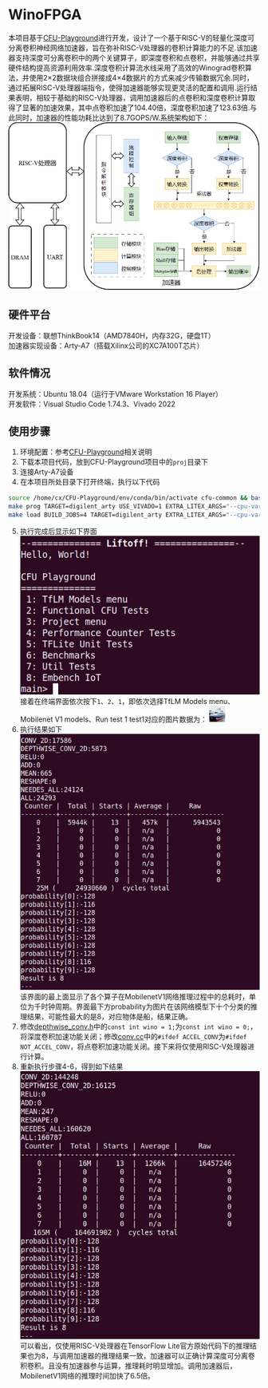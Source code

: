 # WinoFPGA
本项目基于[CFU-Playground](https://github.com/google/CFU-Playground)进行开发，设计了一个基于RISC-V的轻量化深度可分离卷积神经网络加速器，旨在弥补RISC-V处理器的卷积计算能力的不足.该加速器支持深度可分离卷积中的两个关键算子，即深度卷积和点卷积，并能够通过共享硬件结构提高资源利用效率.深度卷积计算流水线采用了高效的Winograd卷积算法，并使用2×2数据块组合拼接成4×4数据片的方式来减少传输数据冗余.同时，通过拓展RISC-V处理器端指令，使得加速器能够实现更灵活的配置和调用.运行结果表明，相较于基础的RISC-V处理器，调用加速器后的点卷积和深度卷积计算取得了显著的加速效果，其中点卷积加速了104.40倍，深度卷积加速了123.63倍.与此同时，加速器的性能功耗比达到了8.7GOPS/W.系统架构如下：
![image](https://github.com/2270142596/WinoFPGA/blob/master/picture/arch.png)  
## 硬件平台
开发设备：联想ThinkBook14（AMD7840H，内存32G，硬盘1T）  
加速器实现设备：Arty-A7（搭载Xilinx公司的XC7A100T芯片）
## 软件情况
开发系统：Ubuntu 18.04（运行于VMware Workstation 16 Player）  
开发软件：Visual Studio Code 1.74.3、Vivado 2022
## 使用步骤
1. 环境配置：参考[CFU-Playground](https://github.com/google/CFU-Playground)相关说明
2. 下载本项目代码，放到CFU-Playground项目中的`proj`目录下
3. 连接Arty-A7设备
4. 在本项目所处目录下打开终端，执行以下代码
```sh
source /home/cx/CFU-Playground/env/conda/bin/activate cfu-common && bash
make prog TARGET=digilent_arty USE_VIVADO=1 EXTRA_LITEX_ARGS="--cpu-variant perf+cfu --variant=a7-100 --sys-clk-freq 75000000"
make load BUILD_JOBS=4 TARGET=digilent_arty EXTRA_LITEX_ARGS="--cpu-variant perf+cfu --variant=a7-100 --sys-clk-freq 75000000"
```
5. 执行完成后显示如下界面  
![image](https://github.com/2270142596/WinoFPGA/blob/master/picture/start.png)  
接着在终端界面依次按下`1`、`2`、`1`，即依次选择TfLM Models menu、Mobilenet V1 models、Run test 1
test1对应的图片数据为：
![image](https://github.com/2270142596/WinoFPGA/blob/master/picture/test1.jpg) 
7. 执行结果如下  
![image](https://github.com/2270142596/WinoFPGA/blob/master/picture/acc.png)  
该界面的最上面显示了各个算子在MobilenetV1网络推理过程中的总耗时，单位为千时钟周期。界面最下方probability为图片在该网络模型下十个分类的推理结果，可能性最大的是8，对应物体是船，结果正确。
8. 修改[depthwise_conv.h](https://github.com/2270142596/WinoFPGA/blob/master/src/tensorflow/lite/kernels/internal/reference/integer_ops/depthwise_conv.h)中的`const int wino = 1;`为`const int wino = 0;`，将深度卷积加速功能关闭；修改[conv.cc](https://github.com/2270142596/WinoFPGA/blob/master/src/tensorflow/lite/kernels/internal/reference/integer_ops/conv.cc)中的`#ifdef ACCEL_CONV`为`#ifdef NOT_ACCEL_CONV`，将点卷积加速功能关闭。接下来将仅使用RISC-V处理器进行计算。
9. 重新执行步骤4-6，得到如下结果  
![image](https://github.com/2270142596/WinoFPGA/blob/master/picture/notacc.png)  
可以看出，仅使用RISC-V处理器在TensorFlow Lite官方原始代码下的推理结果也为8，与调用加速器的推理结果一致，加速器可以正确计算深度可分离卷积卷积。且没有加速器参与运算，推理耗时明显增加。调用加速器后，MobilenetV1网络的推理时间加快了6.5倍。




